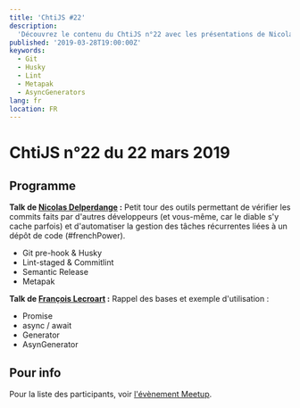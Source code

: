 ```yaml
---
title: 'ChtiJS #22'
description:
  'Découvrez le contenu du ChtiJS n°22 avec les présentations de Nicolas Delperdange et François Lecroart.'
published: '2019-03-28T19:00:00Z'
keywords:
  - Git
  - Husky
  - Lint
  - Metapak
  - AsyncGenerators
lang: fr
location: FR
---
```


# ChtiJS n°22 du 22 mars 2019

## Programme

**Talk de [Nicolas Delperdange](https://twitter.com/NDelpi) :**
Petit tour des outils permettant de vérifier les commits faits par d'autres développeurs (et vous-même, car le diable s'y cache parfois) et d'automatiser la gestion des tâches récurrentes liées à un dépôt de code (#frenchPower).

- Git pre-hook & Husky
- Lint-staged & Commitlint
- Semantic Release
- Metapak

**Talk de [François Lecroart](https://www.linkedin.com/in/francois-lecroart/) :**
Rappel des bases et exemple d'utilisation :
- Promise
- async / await
- Generator
- AsynGenerator

## Pour info

Pour la liste des participants, voir
[l'évènement Meetup](https://www.meetup.com/francejs/events/259595171/).

